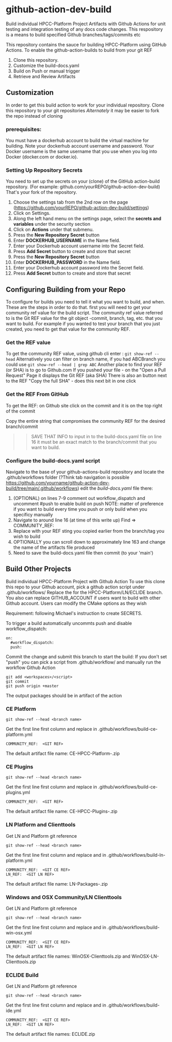 # github-action-dev-build
Build individual HPCC-Platform Project Artifacts with Github Actions for unit testing and integration testing of any docs code changes. 
This respository is a means to build specified Github branches/tags/commits etc

This repository contains the sauce for building HPCC-Platform using GitHub Actions. 
To enable the github-action-builds to build from your git REF 
 1. Clone this repository.
 2. Customize the build-docs.yaml
 3. Build on Push or manual trigger
 4. Retrieve and Review Artifacts

## Customization
In order to get this build action to work for your individual repository. 
Clone this repository to your git repositories 
*Alternately* it may be easier to fork the repo instead of cloning 

### prerequisites: 
You must have a dockerhub account to build the virtual machine for building. Note your dockerhub account username and password. 
Your Docker username is the same username that you use when you log into Docker  (docker.com or docker.io).

### Setting Up Repository Secrets
You need to set up the secrets on your (clone) of the GitHub action-build repository. 
(For example: github.com/yourREPO/github-action-dev-build) That's your fork of the repository. 
1. Choose the settings tab from the 2nd row on the page (https://github.com/yourREPO/github-action-dev-build/settings) 
2. Click on Settings.
3. Along the left hand menu on the settings page, select the **secrets and variables** under the security section
4. Click on **Actions** under that submenu. 
5. Press the  **New Repository Secret** button
6. Enter **DOCKERHUB_USERNAME** in the Name field.
7. Enter your Dockerhub account username into the Secret field.
8. Press **Add Secret** button to create and store that secret
9. Press the  **New Repository Secret** button
10. Enter **DOCKERHUB_PASSWORD** in the Name field.
11. Enter your Dockerhub account password into the Secret field.
12. Press **Add Secret** button to create and store that secret

## Configuring Building from your Repo
To configure for builds you need to tell it what you want to build, and when. These are the steps in order to do that. first you will need to get your community ref value for the build script. The community ref value referred to is the Git REF value for the git object -commit, branch, tag, etc. that you want to build. For example if you wanted to test your branch that you just created, you need to get that value for the community REF. 

### Get the REF value
To get the community REF value, using github cli enter :
     ```
     git show-ref --head
     ```
Alternatively you can filter on branch name, if you had ABCBranch you could use 
     ```
     git show-ref --head | grep ABC
     ```
  Another place to find your REF (or SHA) is to go to Github.com 
  If you pushed your file - on the "Open a Pull Request" Page it displays the Git REF (aka SHA)
  There is also an button next to the REF "Copy the full SHA" - does this next bit in one click
### Get the REF From GitHub
To get the REF: on Github site click on the commit and it is on the top right of the commit 

Copy the entire string that compromises the community REF for the desired branch/commit

>>   SAVE THAT INFO to input in to the build-docs.yaml file on line 16
     it must be an exact match to the branch/commit that you want to build.

### Configure the build-docs.yaml script
Navigate to the base of your github-actions-build repository and locate the .github/workflows folder 
(?Think tab navigation is possible https://github.com/yourname/github-action-dev-build/tree/main/.github/workflows)
edit the _build-docs.yaml_ file there: 
   1. (OPTIONAL) on lines 7-9 comment out workflow_dispatch and uncomment #push to enable build on push 
        NOTE: matter of preference if you want to build every time you push or only build when you specificy manually
   2. Navigate to around line 16 (at time of this write up)
       Find =>  COMMUNITY_REF:  <GIT REF>
   3. Replace <GIT REF> with your REF sting you copied earlier from the branch/tag you wish to build
   4. OPTIONALLY you can scroll down to approximately line 163 and change the name of the artifacts file produced
   5. Need to save the build-docs.yaml file then commit (to your 'main')

## Build Other Projects

Build individual HPCC-Platform Project with Github Action
To use this clone this repo to your Github account, pick a github action script under .github/workflows/
Replace the <GIT REF> for the HPCC-Platform/LN/ECLIDE branch. You also can replace GITHUB_ACCOUNT if users
want to build with other Github account.
Users can modify the CMake options as they wish

Requirement: following Michael's instruction to create SECRETS.

To trigger a build automatically uncommts push and disable workflow_dispatch:
```code
on:
  #workflow_dispatch:
  push:
```

Commit the change and submit this branch to start the build:
If you don't set "push" you can pick a script from .github/workflow/ and manually run the workflow Github Action
```console
git add <workspaces>/<script>
git commit
git push origin +master
```
The output packages should be in artifact of the action


### CE Platform
```console
git show-ref --head <branch name>
```
Get the first line first column and replace <GIT REF> in .github/workflows/build-ce-platform.yml
```code
COMMUNITY_REF:  <GIT REF>
```
The default artifact file name: CE-HPCC-Platform-<os>.zip

### CE Plugins
```console
git show-ref --head <branch name>
```
Get the first line first column and replace <GIT REF> in .github/workflows/build-ce-plugins.yml
```code
COMMUNITY_REF:  <GIT REF>
```
The default artifact file name: CE-HPCC-Plugins-<os>.zip

### LN Platform and Clienttools
Get LN and Platform git reference
```console
git show-ref --head <branch name>
```
Get the first line first column and replace <GIT CE REF> and <GIT LN REF> in .github/workflows/build-ln-platform.yml
```code
COMMUNITY_REF:  <GIT CE REF>
LN_REF:  <GIT LN REF>
```
The default artifact file name: LN-Packages-<os>.zip

### Windows and OSX Community/LN Clienttools
Get LN and Platform git reference
```console
git show-ref --head <branch name>
```
Get the first line first column and replace <GIT CE REF> and <GIT LN REF> in .github/workflows/build-win-osx.yml
```code
COMMUNITY_REF:  <GIT CE REF>
LN_REF:  <GIT LN REF>
```
The default artifact file names: WinOSX-Clienttools.zip and WinOSX-LN-Clienttools.zip

### ECLIDE Build
Get LN and Platform git reference
```console
git show-ref --head <branch name>
```
Get the first line first column and replace <GIT CE REF> and <GIT LN REF> in .github/workflows/build-ide.yml
```code
COMMUNITY_REF:  <GIT CE REF>
LN_REF:  <GIT LN REF>
```
The default artifact file names: ECLIDE.zip

